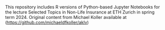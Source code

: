 This repository includes R versions of Python-based Jupyter Notebooks for the lecture Selected Topics in Non-Life Insurance at ETH Zurich in spring term 2024.
Original content from Michael Koller available at (https://github.com/michaeldfkoller/aklv)
